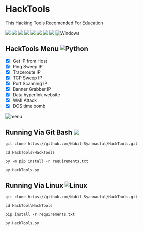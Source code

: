 # HackTools
This Hacking Tools Recomended For Education


![](https://img.shields.io/github/license/Nabil-Syahnaufal/HackTools)
![](https://img.shields.io/github/issues/Nabil-Syahnaufal/HackTools)
![](https://img.shields.io/github/issues-closed/Nabil-Syahnaufal/HackTools)
![](https://img.shields.io/badge/Python-3-blue)
![](https://img.shields.io/github/forks/Nabil-Syahnaufal/HackTools)
![](https://img.shields.io/github/stars/Nabil-Syahnaufal/HackTools)
![](https://img.shields.io/github/last-commit/Nabil-Syahnaufal/HackTools)
![](https://img.shields.io/badge/platform-windows)
![Windows](https://img.icons8.com/color/30/windows-10.png)


## HackTools Menu ![Python](https://img.shields.io/badge/-Python-000?&logo=python)
- [x] Get IP from Host
- [X] Ping Sweep IP
- [X] Traceroute IP
- [x] TCP Sweep IP
- [X] Port Scanning IP
- [X] Banner Grabber IP
- [x] Data hyperlink website
- [X] WMI Attack
- [X] DOS time bomb

![menu](https://user-images.githubusercontent.com/97229948/173289867-7c4834be-7e3d-4eb1-975c-295fd0d96ca1.png)


## Running Via Git Bash <img src="https://img.shields.io/badge/git%20-%23F05033.svg?&style=for-the-badge&logo=git&logoColor=white"/>
    git clone https://github.com/Nabil-Syahnaufal/HackTools.git
    
    cd HackTools\HackTools
    
    py -m pip install -r requirements.txt
    
    py HackTools.py
    
    
    
## Running Via Linux ![Linux](https://img.icons8.com/color/30/linux.png)
    git clone https://github.com/Nabil-Syahnaufal/HackTools.git
    
    cd HackTool\HackTools
    
    pip install -r requirements.txt
    
    py HackTools.py
    
